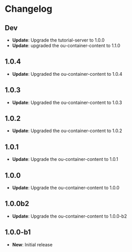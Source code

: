 # Changelog

## Dev

* **Update**: Upgrade the tutorial-server to 1.0.0
* **Update**: upgraded the ou-container-content to 1.1.0

## 1.0.4

* **Update**: Upgraded the ou-container-content to 1.0.4

## 1.0.3

* **Update**: Upgraded the ou-container-content to 1.0.3

## 1.0.2

* **Update**: Upgraded the ou-container-content to 1.0.2

## 1.0.1

* **Update**: Upgrade the ou-container-content to 1.0.1

## 1.0.0

* **Update**: Upgrade the ou-container-content to 1.0.0

## 1.0.0b2

* **Update**: Upgrade the ou-container-content to 1.0.0-b2

## 1.0.0-b1

* **New**: Initial release
